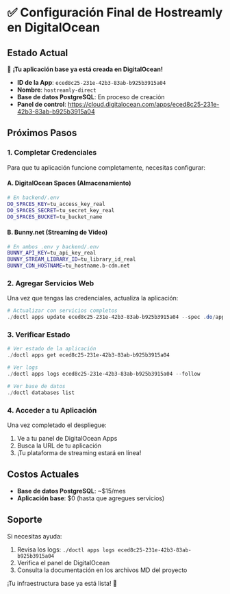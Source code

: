 # ✅ Configuración Final de Hostreamly en DigitalOcean

## Estado Actual

🎉 **¡Tu aplicación base ya está creada en DigitalOcean!**

- **ID de la App**: `eced8c25-231e-42b3-83ab-b925b3915a04`
- **Nombre**: `hostreamly-direct`
- **Base de datos PostgreSQL**: En proceso de creación
- **Panel de control**: https://cloud.digitalocean.com/apps/eced8c25-231e-42b3-83ab-b925b3915a04

## Próximos Pasos

### 1. Completar Credenciales

Para que tu aplicación funcione completamente, necesitas configurar:

#### A. DigitalOcean Spaces (Almacenamiento)
```bash
# En backend/.env
DO_SPACES_KEY=tu_access_key_real
DO_SPACES_SECRET=tu_secret_key_real
DO_SPACES_BUCKET=tu_bucket_name
```

#### B. Bunny.net (Streaming de Video)
```bash
# En ambos .env y backend/.env
BUNNY_API_KEY=tu_api_key_real
BUNNY_STREAM_LIBRARY_ID=tu_library_id_real
BUNNY_CDN_HOSTNAME=tu_hostname.b-cdn.net
```

### 2. Agregar Servicios Web

Una vez que tengas las credenciales, actualiza la aplicación:

```powershell
# Actualizar con servicios completos
./doctl apps update eced8c25-231e-42b3-83ab-b925b3915a04 --spec .do/app.yaml
```

### 3. Verificar Estado

```powershell
# Ver estado de la aplicación
./doctl apps get eced8c25-231e-42b3-83ab-b925b3915a04

# Ver logs
./doctl apps logs eced8c25-231e-42b3-83ab-b925b3915a04 --follow

# Ver base de datos
./doctl databases list
```

### 4. Acceder a tu Aplicación

Una vez completado el despliegue:

1. Ve a tu panel de DigitalOcean Apps
2. Busca la URL de tu aplicación
3. ¡Tu plataforma de streaming estará en línea!

## Costos Actuales

- **Base de datos PostgreSQL**: ~$15/mes
- **Aplicación base**: $0 (hasta que agregues servicios)

## Soporte

Si necesitas ayuda:
1. Revisa los logs: `./doctl apps logs eced8c25-231e-42b3-83ab-b925b3915a04`
2. Verifica el panel de DigitalOcean
3. Consulta la documentación en los archivos MD del proyecto

¡Tu infraestructura base ya está lista! 🚀